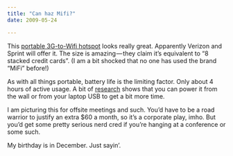 ```yaml
---
title: "Can haz Mifi?"
date: 2009-05-24

---
```


This [portable 3G-to-Wifi hotspot](http://news.cnet.com/8301-13924_3-10247616-64.html) looks really great. Apparently Verizon and Sprint will offer it. The size is amazing — they claim it’s equivalent to “8 stacked credit cards”. (I am a bit shocked that no one has used the brand “MiFi” before!)

As with all things portable, battery life is the limiting factor. Only about 4 hours of active usage. A bit of [research](http://b2b.vzw.com/broadband/mobilehotspot.html) shows that you can power it from the wall or from your laptop USB to get a bit more time.

I am picturing this for offsite meetings and such. You’d have to be a road warrior to justify an extra $60 a month, so it’s a corporate play, imho. But you’d get some pretty serious nerd cred if you’re hanging at a conference or some such.

My birthday is in December. Just sayin’.
